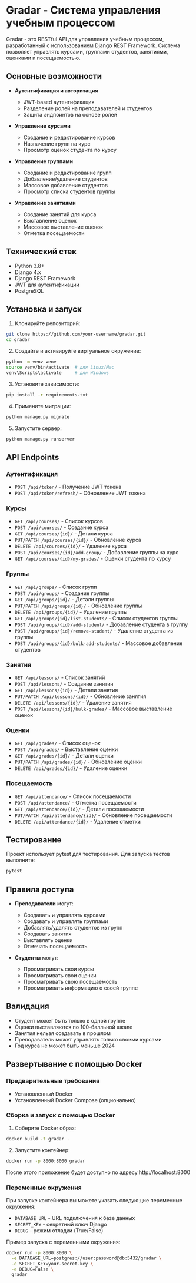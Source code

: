 # Gradar - Система управления учебным процессом

Gradar - это RESTful API для управления учебным процессом, разработанный с использованием Django REST Framework. Система позволяет управлять курсами, группами студентов, занятиями, оценками и посещаемостью.

## Основные возможности

- **Аутентификация и авторизация**
  - JWT-based аутентификация
  - Разделение ролей на преподавателей и студентов
  - Защита эндпоинтов на основе ролей

- **Управление курсами**
  - Создание и редактирование курсов
  - Назначение групп на курс
  - Просмотр оценок студента по курсу

- **Управление группами**
  - Создание и редактирование групп
  - Добавление/удаление студентов
  - Массовое добавление студентов
  - Просмотр списка студентов группы

- **Управление занятиями**
  - Создание занятий для курса
  - Выставление оценок
  - Массовое выставление оценок
  - Отметка посещаемости

## Технический стек

- Python 3.8+
- Django 4.x
- Django REST Framework
- JWT для аутентификации
- PostgreSQL

## Установка и запуск

1. Клонируйте репозиторий:
```bash
git clone https://github.com/your-username/gradar.git
cd gradar
```

2. Создайте и активируйте виртуальное окружение:
```bash
python -m venv venv
source venv/bin/activate  # для Linux/Mac
venv\Scripts\activate     # для Windows
```

3. Установите зависимости:
```bash
pip install -r requirements.txt
```

4. Примените миграции:
```bash
python manage.py migrate
```

5. Запустите сервер:
```bash
python manage.py runserver
```

## API Endpoints

### Аутентификация
- `POST /api/token/` - Получение JWT токена
- `POST /api/token/refresh/` - Обновление JWT токена

### Курсы
- `GET /api/courses/` - Список курсов
- `POST /api/courses/` - Создание курса
- `GET /api/courses/{id}/` - Детали курса
- `PUT/PATCH /api/courses/{id}/` - Обновление курса
- `DELETE /api/courses/{id}/` - Удаление курса
- `POST /api/courses/{id}/add-group/` - Добавление группы на курс
- `GET /api/courses/{id}/my-grades/` - Оценки студента по курсу

### Группы
- `GET /api/groups/` - Список групп
- `POST /api/groups/` - Создание группы
- `GET /api/groups/{id}/` - Детали группы
- `PUT/PATCH /api/groups/{id}/` - Обновление группы
- `DELETE /api/groups/{id}/` - Удаление группы
- `GET /api/groups/{id}/list-students/` - Список студентов группы
- `POST /api/groups/{id}/add-student/` - Добавление студента в группу
- `POST /api/groups/{id}/remove-student/` - Удаление студента из группы
- `POST /api/groups/{id}/bulk-add-students/` - Массовое добавление студентов

### Занятия
- `GET /api/lessons/` - Список занятий
- `POST /api/lessons/` - Создание занятия
- `GET /api/lessons/{id}/` - Детали занятия
- `PUT/PATCH /api/lessons/{id}/` - Обновление занятия
- `DELETE /api/lessons/{id}/` - Удаление занятия
- `POST /api/lessons/{id}/bulk-grades/` - Массовое выставление оценок

### Оценки
- `GET /api/grades/` - Список оценок
- `POST /api/grades/` - Выставление оценки
- `GET /api/grades/{id}/` - Детали оценки
- `PUT/PATCH /api/grades/{id}/` - Обновление оценки
- `DELETE /api/grades/{id}/` - Удаление оценки

### Посещаемость
- `GET /api/attendance/` - Список посещаемости
- `POST /api/attendance/` - Отметка посещаемости
- `GET /api/attendance/{id}/` - Детали посещаемости
- `PUT/PATCH /api/attendance/{id}/` - Обновление посещаемости
- `DELETE /api/attendance/{id}/` - Удаление отметки

## Тестирование

Проект использует pytest для тестирования. Для запуска тестов выполните:

```bash
pytest
```

## Правила доступа

- **Преподаватели** могут:
  - Создавать и управлять курсами
  - Создавать и управлять группами
  - Добавлять/удалять студентов из групп
  - Создавать занятия
  - Выставлять оценки
  - Отмечать посещаемость

- **Студенты** могут:
  - Просматривать свои курсы
  - Просматривать свои оценки
  - Просматривать свою посещаемость
  - Просматривать информацию о своей группе

## Валидация

- Студент может быть только в одной группе
- Оценки выставляются по 100-балльной шкале
- Занятия нельзя создавать в прошлом
- Преподаватель может управлять только своими курсами
- Год курса не может быть меньше 2024

## Развертывание с помощью Docker

### Предварительные требования

- Установленный Docker
- Установленный Docker Compose (опционально)

### Сборка и запуск с помощью Docker

1. Соберите Docker образ:
```bash
docker build -t gradar .
```

2. Запустите контейнер:
```bash
docker run -p 8000:8000 gradar
```

После этого приложение будет доступно по адресу http://localhost:8000

### Переменные окружения

При запуске контейнера вы можете указать следующие переменные окружения:

- `DATABASE_URL` - URL подключения к базе данных
- `SECRET_KEY` - секретный ключ Django
- `DEBUG` - режим отладки (True/False)

Пример запуска с переменными окружения:
```bash
docker run -p 8000:8000 \
  -e DATABASE_URL=postgres://user:password@db:5432/gradar \
  -e SECRET_KEY=your-secret-key \
  -e DEBUG=False \
  gradar
```
